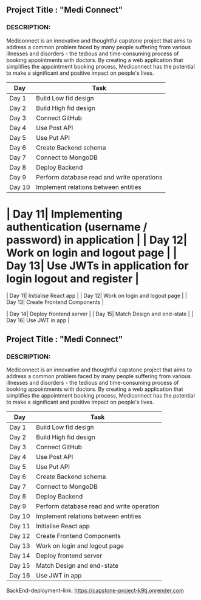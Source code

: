 ## Project Title : "Medi Connect"

### DESCRIPTION:

Mediconnect is an innovative and thoughtful capstone project that aims to address a common problem faced by many people suffering from various illnesses and disorders - the tedious and time-consuming process of booking appointments with doctors. By creating a web application that simplifies the appointment booking process, Mediconnect has the potential to make a significant and positive impact on people's lives.


| Day   | Task                               |
|-------|------------------------------------|
| Day 1 | Build Low fid design               |
| Day 2 | Build High fid design              |
| Day 3 | Connect GitHub                     |
| Day 4 | Use Post API                       |
| Day 5 | Use Put API                        |
| Day 6 | Create Backend schema              |
| Day 7 | Connect to MongoDB                 |
| Day 8 | Deploy Backend                     |
| Day 9 | Perform database read and write operations|
| Day 10| Implement relations between entities|

| Day 11| Implementing authentication (username / password) in application
             |
| Day 12| Work on login and logout page   |
| Day 13| Use JWTs in application for login logout and register    |
=======
| Day 11| Initialise React app               |
| Day 12| Work on login and logout page      |
| Day 13| Create Frontend Components         |

| Day 14| Deploy frontend server             |
| Day 15| Match Design and end-state         |
| Day 16| Use JWT in app                     |



## Project Title : "Medi Connect"

### DESCRIPTION:

Mediconnect is an innovative and thoughtful capstone project that aims to address a common problem faced by many people suffering from various illnesses and disorders - the tedious and time-consuming process of booking appointments with doctors. By creating a web application that simplifies the appointment booking process, Mediconnect has the potential to make a significant and positive impact on people's lives.


| Day   | Task                               |
|-------|------------------------------------|
| Day 1 | Build Low fid design               |
| Day 2 | Build High fid design              |
| Day 3 | Connect GitHub                     |
| Day 4 | Use Post API                       |
| Day 5 | Use Put API                        |
| Day 6 | Create Backend schema              |
| Day 7 | Connect to MongoDB                 |
| Day 8 | Deploy Backend                     |
| Day 9 | Perform database read and write operation|
| Day 10| Implement relations between entities|
| Day 11| Initialise React app               |
| Day 12| Create Frontend Components         |
| Day 13| Work on login and logout page      |
| Day 14| Deploy frontend server             |
| Day 15| Match Design and end-state         |
| Day 16| Use JWT in app                     |


BackEnd-deployment-link:
https://capstone-project-k9tj.onrender.com